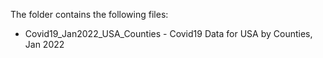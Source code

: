 The folder contains the following files:

- Covid19_Jan2022_USA_Counties - Covid19 Data for USA by Counties, Jan 2022
